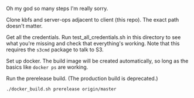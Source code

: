Oh my god so many steps I'm really sorry.

Clone kbfs and server-ops adjacent to client (this repo). The exact path
doesn't matter.

Get all the credentials. Run test_all_credentials.sh in this directory
to see what you're missing and check that everything's working. Note
that this requires the `s3cmd` package to talk to S3.

Set up docker. The build image will be created automatically, so long as
the basics like `docker ps` are working.

Run the prerelease build. (The production build is deprecated.)

    ./docker_build.sh prerelease origin/master
